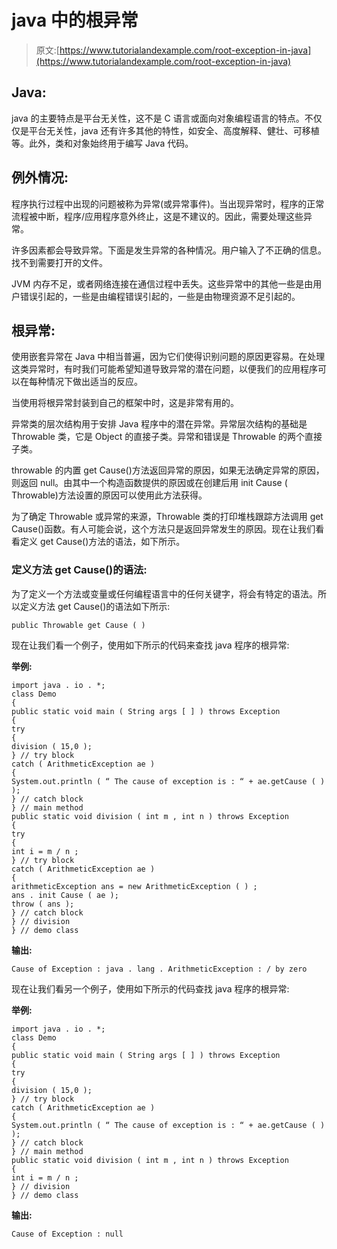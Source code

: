# java 中的根异常

> 原文:[https://www.tutorialandexample.com/root-exception-in-java](https://www.tutorialandexample.com/root-exception-in-java)

## Java:

java 的主要特点是平台无关性，这不是 C 语言或面向对象编程语言的特点。不仅仅是平台无关性，java 还有许多其他的特性，如安全、高度解释、健壮、可移植等。此外，类和对象始终用于编写 Java 代码。

## 例外情况:

程序执行过程中出现的问题被称为异常(或异常事件)。当出现异常时，程序的正常流程被中断，程序/应用程序意外终止，这是不建议的。因此，需要处理这些异常。

许多因素都会导致异常。下面是发生异常的各种情况。用户输入了不正确的信息。找不到需要打开的文件。

JVM 内存不足，或者网络连接在通信过程中丢失。这些异常中的其他一些是由用户错误引起的，一些是由编程错误引起的，一些是由物理资源不足引起的。

## 根异常:

使用嵌套异常在 Java 中相当普遍，因为它们使得识别问题的原因更容易。在处理这类异常时，有时我们可能希望知道导致异常的潜在问题，以便我们的应用程序可以在每种情况下做出适当的反应。

当使用将根异常封装到自己的框架中时，这是非常有用的。

异常类的层次结构用于安排 Java 程序中的潜在异常。异常层次结构的基础是 Throwable 类，它是 Object 的直接子类。异常和错误是 Throwable 的两个直接子类。

throwable 的内置 get Cause()方法返回异常的原因，如果无法确定异常的原因，则返回 null。由其中一个构造函数提供的原因或在创建后用 init Cause ( Throwable)方法设置的原因可以使用此方法获得。

为了确定 Throwable 或异常的来源，Throwable 类的打印堆栈跟踪方法调用 get Cause()函数。有人可能会说，这个方法只是返回异常发生的原因。现在让我们看看定义 get Cause()方法的语法，如下所示。

### 定义方法 get Cause()的语法:

为了定义一个方法或变量或任何编程语言中的任何关键字，将会有特定的语法。所以定义方法 get Cause()的语法如下所示:

```
public Throwable get Cause ( )
```

现在让我们看一个例子，使用如下所示的代码来查找 java 程序的根异常:

**举例:**

```
import java . io . *;
class Demo
{
public static void main ( String args [ ] ) throws Exception
{
try
{
division ( 15,0 );
} // try block
catch ( ArithmeticException ae )
{
System.out.println ( “ The cause of exception is : “ + ae.getCause ( ) );
} // catch block
} // main method
public static void division ( int m , int n ) throws Exception
{
try
{
int i = m / n ;
} // try block
catch ( ArithmeticException ae )
{
arithmeticException ans = new ArithmeticException ( ) ;
ans . init Cause ( ae );
throw ( ans );
} // catch block
} // division 
} // demo class
```

**输出:**

```
Cause of Exception : java . lang . ArithmeticException : / by zero
```

现在让我们看另一个例子，使用如下所示的代码查找 java 程序的根异常:

**举例:**

```
import java . io . *;
class Demo
{
public static void main ( String args [ ] ) throws Exception
{
try
{
division ( 15,0 );
} // try block
catch ( ArithmeticException ae )
{
System.out.println ( “ The cause of exception is : “ + ae.getCause ( ) );
} // catch block
} // main method
public static void division ( int m , int n ) throws Exception
{
int i = m / n ;
} // division 
} // demo class
```

**输出:**

```
Cause of Exception : null
```